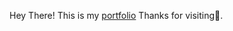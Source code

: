 Hey There! This is my <a href="https://gauravpatil83.github.io/">portfolio</a> Thanks for visiting🤩.
